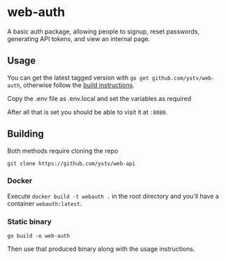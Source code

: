 # web-auth

A basic auth package, allowing people to signup, reset passwords, generating API tokens, and view an internal page.

## Usage

You can get the latest tagged version with `go get github.com/ystv/web-auth`, otherwise follow the [build instructions](#building).

Copy the .env file as .env.local and set the variables as required

After all that is set you should be able to visit it at `:8080`.

## Building

Both methods require cloning the repo

`git clone https://github.com/ystv/web-api`

### Docker

Execute `docker build -t webauth .` in the root directory and you'll have a container `webauth:latest`.

### Static binary

`go build -o web-auth`

Then use that produced binary along with the usage instructions.
